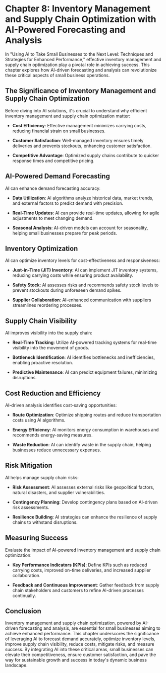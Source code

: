 Chapter 8: Inventory Management and Supply Chain Optimization with AI-Powered Forecasting and Analysis
======================================================================================================

In "Using AI to Take Small Businesses to the Next Level: Techniques and Strategies for Enhanced Performance," effective inventory management and supply chain optimization play a pivotal role in achieving success. This chapter explores how AI-driven forecasting and analysis can revolutionize these critical aspects of small business operations.

The Significance of Inventory Management and Supply Chain Optimization
----------------------------------------------------------------------

Before diving into AI solutions, it's crucial to understand why efficient inventory management and supply chain optimization matter:

* **Cost Efficiency**: Effective management minimizes carrying costs, reducing financial strain on small businesses.

* **Customer Satisfaction**: Well-managed inventory ensures timely deliveries and prevents stockouts, enhancing customer satisfaction.

* **Competitive Advantage**: Optimized supply chains contribute to quicker response times and competitive pricing.

AI-Powered Demand Forecasting
-----------------------------

AI can enhance demand forecasting accuracy:

* **Data Utilization**: AI algorithms analyze historical data, market trends, and external factors to predict demand with precision.

* **Real-Time Updates**: AI can provide real-time updates, allowing for agile adjustments to meet changing demand.

* **Seasonal Analysis**: AI-driven models can account for seasonality, helping small businesses prepare for peak periods.

Inventory Optimization
----------------------

AI can optimize inventory levels for cost-effectiveness and responsiveness:

* **Just-in-Time (JIT) Inventory**: AI can implement JIT inventory systems, reducing carrying costs while ensuring product availability.

* **Safety Stock**: AI assesses risks and recommends safety stock levels to prevent stockouts during unforeseen demand spikes.

* **Supplier Collaboration**: AI-enhanced communication with suppliers streamlines reordering processes.

Supply Chain Visibility
-----------------------

AI improves visibility into the supply chain:

* **Real-Time Tracking**: Utilize AI-powered tracking systems for real-time visibility into the movement of goods.

* **Bottleneck Identification**: AI identifies bottlenecks and inefficiencies, enabling proactive resolution.

* **Predictive Maintenance**: AI can predict equipment failures, minimizing disruptions.

Cost Reduction and Efficiency
-----------------------------

AI-driven analysis identifies cost-saving opportunities:

* **Route Optimization**: Optimize shipping routes and reduce transportation costs using AI algorithms.

* **Energy Efficiency**: AI monitors energy consumption in warehouses and recommends energy-saving measures.

* **Waste Reduction**: AI can identify waste in the supply chain, helping businesses reduce unnecessary expenses.

Risk Mitigation
---------------

AI helps manage supply chain risks:

* **Risk Assessment**: AI assesses external risks like geopolitical factors, natural disasters, and supplier vulnerabilities.

* **Contingency Planning**: Develop contingency plans based on AI-driven risk assessments.

* **Resilience Building**: AI strategies can enhance the resilience of supply chains to withstand disruptions.

Measuring Success
-----------------

Evaluate the impact of AI-powered inventory management and supply chain optimization:

* **Key Performance Indicators (KPIs)**: Define KPIs such as reduced carrying costs, improved on-time deliveries, and increased supplier collaboration.

* **Feedback and Continuous Improvement**: Gather feedback from supply chain stakeholders and customers to refine AI-driven processes continually.

Conclusion
----------

Inventory management and supply chain optimization, powered by AI-driven forecasting and analysis, are essential for small businesses aiming to achieve enhanced performance. This chapter underscores the significance of leveraging AI to forecast demand accurately, optimize inventory levels, improve supply chain visibility, reduce costs, mitigate risks, and measure success. By integrating AI into these critical areas, small businesses can elevate their competitiveness, ensure customer satisfaction, and pave the way for sustainable growth and success in today's dynamic business landscape.
